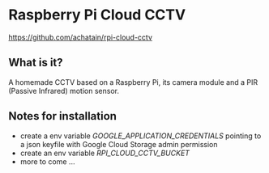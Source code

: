 Raspberry Pi Cloud CCTV
=========================

https://github.com/achatain/rpi-cloud-cctv

## What is it?

A homemade CCTV based on a Raspberry Pi, its camera module and a PIR (Passive Infrared) motion sensor.

## Notes for installation

- create a env variable *GOOGLE_APPLICATION_CREDENTIALS* pointing to a json keyfile with Google Cloud Storage admin permission
- create an env variable *RPI_CLOUD_CCTV_BUCKET*
- more to come ...